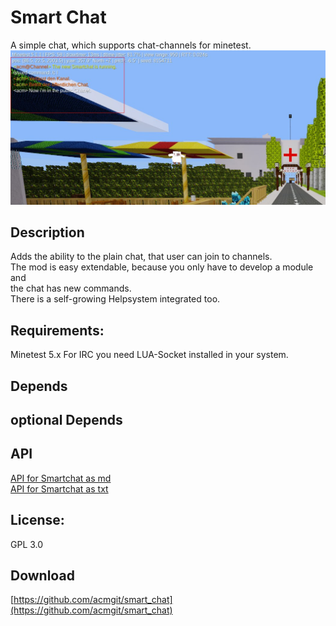 # Smart Chat
A simple chat, which supports chat-channels for minetest.
<br>
![Screenshot 1](screenshot.jpg)
<br>

## Description
Adds the ability to the plain chat, that user can join to channels.<br>
The mod is easy extendable, because you only have to develop a module and<br>
the chat has new commands.<br>
There is a self-growing Helpsystem integrated too.<br>

## Requirements:
Minetest 5.x
For IRC you need LUA-Socket installed in your system.
<br>

## Depends

## optional Depends

## API
[API for Smartchat as md](api.md)<br>
[API for Smartchat as txt](api.txt)<br>

## License:
GPL 3.0
<br>

## Download
[https://github.com/acmgit/smart_chat](https://github.com/acmgit/smart_chat)
